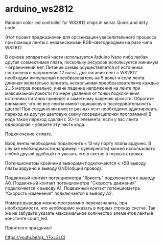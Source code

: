# arduino_ws2812
Random color led controller for WS2812 chips in serial. Quick and dirty code.

Этот проект предназначен для организации увеселительного процесса при помощи ленты с независимыми RGB-светодиодами на базе чипа WS2812

В основе аппаратной части используется Arduino Nano либо любая другая совместимая плата, поскольку ресурсов используется минимум - ограничений нет.
Питание схемы осуществляется от источника постоянного напряжения 12 вольт, для питания лент с WS2812 необходим импульсный преобразователь на 5 вольт и если лента длинная желательно запитать несколькими преобразователями каждые 2...5 метров локально, иначе падение напряжения на ленте при максимаьной яркости по мере удаления от точки подключения источника питания приведёт к заметному падению яркости.
Обратите внимание, что не все ленты имеют одинаковую последовательность цветов! При соединении вместе разных лент необходимо адаптировать переход на другую цветовую схему посреди цепочки программно! В коде такой переход сделан с 50-го элемента, если у вас лента однородная - уберите эту часть кода.

Подключение к плате. 

Вход ленты необходимо подключить к 13-му порту платы ардуино. В случае необходимости(например - суеверности) можно использовать любой другой удобный но указать его в скетче в первых строках.

Потенциометры крайними выводами подключаются к +5В выводу платы ардуино и выводу GND(общий провод).

Подвижный контакт потенциометра "Яркость" подключается к выводу A0.
Подвижный контакт потенциометра "Скорость движения" подключается к выводу A1.
Подвижный контакт потенциометра "Скорость изменения" подключается к выводу A2.

Номера выводов можно программно переназначить, при необходимости, что необходимо указать в первых строках скетча.
Так же не забудьте указать максимальное количество элементов ленты в константе count_led.

Приятного праздника!

https://youtu.be/qs_YFxL3LCI
